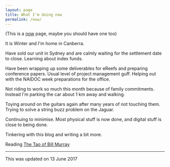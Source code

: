 ```yaml
---
layout: page
title: What I'm doing now
permalink: /now/
---
```


(This is a [now](http://nownownow.com/about) page, maybe you should have one too)

It is Winter and I'm home in Canberra.

Have sold our unit in Sydney and are calmly waiting for the settlement date to close. Learning about index funds.

Have been wrapping up some deliverables for eReefs and preparing conference papers. Usual level of project management guff. Helping out with the NAIDOC week preparations for the office. 

Not riding to work so much this month because of family commitments. Instead I'm parking the car about 1 km away and walking.

Toying around on the guitars again after many years of not touching them. Trying to solve a string buzz problem on the Jaguar.

Continuing to minimise. Most physical stuff is now done, and digital stuff is close to being done.

Tinkering with this blog and writing a bit more.

Reading [The Tao of Bill Murray](https://www.amazon.com/Tao-Bill-Murray-Real-Life-Enlightenment/dp/0812998707)

---
This was updated on 13 June 2017
